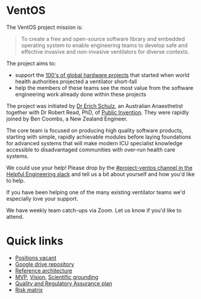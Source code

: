 # VentOS

The VentOS project mission is:

> To create a free and open-source software library and embedded operating system
> to enable engineering teams to develop safe and effective invasive and
> non-invasive ventilators for diverse contexts.

The project aims to:

* support the [100's of global hardware
projects](https://docs.google.com/spreadsheets/d/1inYw5H4RiL0AC_J9vPWzJxXCdlkMLPBRdPgEVKF8DZw/edit?usp=sharing)
that started when world health authorities projected a ventilator short-fall
* help the members of these teams see the most value from the software
engineering work already done within these projects

The project was initiated by [Dr Erich Schulz](https://twitter.com/ErichSchulz),
an Australian Anaesthetist together with
Dr Robert Read, PhD, of [Public Invention](https://www.pubinv.org/).
They were rapidly joined by Ben Coombs, a New Zealand Engineer.

The core team is focused on producing high quality software products, starting
with simple, rapidly achievable modules before laying foundations for advanced
systems that will make modern ICU specialist knowledge accessible to
disadvantaged communities with over-run health care systems.

We could use your help! Please drop by the [#project-ventos channel in the Helpful Engineering slack](https://helpfulengineering.slack.com/archives/C016J0YEL7P)
and tell us a bit about yourself and how you'd like to help.

If you have been helping one of the many existing ventilator teams we'd especially love your support.

We have weekly team catch-ups via Zoom. Let us know if you'd like to attend.

# Quick links

* [Positions vacant](https://docs.google.com/document/d/1zuPdXqJ_gFg4drvJkdByst1vagz60usFGL3S3l_cO4A/edit?usp=sharing)
* [Google drive repository](https://drive.google.com/drive/folders/1J8Fif-vDbYYBjxd8U4JiQE60yq95Uwph?usp=sharing)
* [Reference architecture](https://docs.google.com/drawings/d/1J8FYMhqwhvid358GvBmn8drd6KNj1eeb-EnO9oRORWo/edit?usp=sharing)
* [MVP](https://docs.google.com/document/d/1v2MQy5ih5gV3CdS7f8LQ4jcDB6tvXFuMgJMQLZI2IU8/edit?usp=sharing), [Vision](https://docs.google.com/document/d/1a1-D-5QBzWsPvbxSIsIBy7B0fY2WcE_DE7zi0DKQzbo/edit?usp=sharing), [Scientific grounding](https://docs.google.com/document/d/19AOx0UYfzyeG9CgVjY7wSBCTmPmhTxsHXnhCDoAK17c/edit?usp=sharing)
* [Quality and Regulatory Assurance plan](https://docs.google.com/document/d/1CxucNsA941-15sHi9XGGHucl-KbmTm_9dTJieF9CfKw/edit?usp=sharing)
* [Risk matrix](https://docs.google.com/spreadsheets/d/1YioktHK2h7lGrv7X6eUbsRB_93oLSTKpL445zBSWg0o/edit?usp=sharing)

